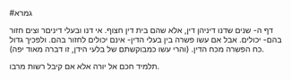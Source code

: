 #גמרא 

דף ה- שנים שדנו דיניהן דין, אלא שהם בית דין חצוף. אי דנו ובעלי דיניםר וצים חזור בהם- יכולים. אבל אם עשו פשרה בין בעלי הדין- אינם יכולים לחזור בהם. ולפכיך גדול כח הפשרה מכח הדין. (והרי עשו כמבוקשתם של בלעי הידן, זו דברה מאוד יפה).

תלמיד חכם אל יורה אלא אם קיבל רשות מרבו.

